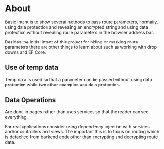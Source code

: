 ﻿# About

Basic intent is to show several methods to pass route parameters, normally, using data protection and revealing an encrypted string and using data protection without revealing route parameters in the browser address bar.

Besides the initial intent of this project for hiding or masking route parameters there are other things to learn about such as working with drop downs and EF Core.

## Use of temp data

Temp data is used so that a parameter can be passed without using data protection while two other examples use data protection.

## Data Operations

Are done in pages rather than uses services so that the reader can see everything.

For real applications consider using dependency injection with services and/or controllers and views. The important this is to focus on routing which is detached from backend code other than encrypting and decrypting route data.